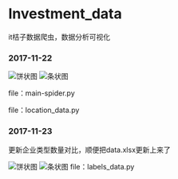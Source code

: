 # Investment_data
it桔子数据爬虫，数据分析可视化


### 2017-11-22
![饼状图](https://github.com/Dxinze/Investment_data/blob/master/img/location_pie.png)
![条状图](https://github.com/Dxinze/Investment_data/blob/master/img/location_bar.png)

file：main-spider.py

file：location_data.py


### 2017-11-23
更新企业类型数量对比，顺便把data.xlsx更新上来了


![饼状图](https://github.com/Dxinze/Investment_data/blob/master/img/labels_pie.png)
![条状图](https://github.com/Dxinze/Investment_data/blob/master/img/labels_bar.png)
file：labels_data.py


